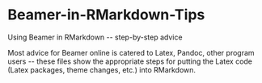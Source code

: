 # Beamer-in-RMarkdown-Tips
Using Beamer in RMarkdown -- step-by-step advice

Most advice for Beamer online is catered to Latex, Pandoc, other program users -- these files show the appropriate steps for putting the Latex code (Latex packages, theme changes, etc.) into RMarkdown.

